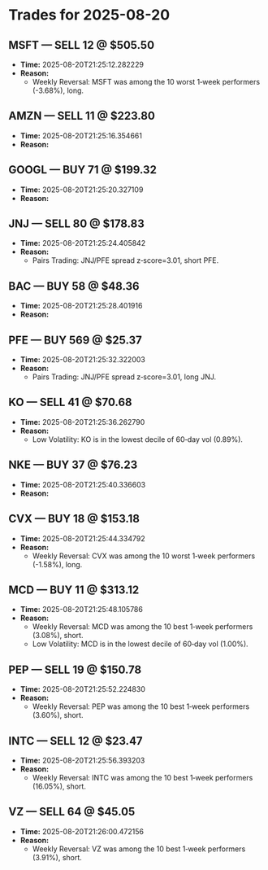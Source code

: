 # Trades for 2025-08-20

## MSFT — SELL 12 @ $505.50
- **Time:** 2025-08-20T21:25:12.282229
- **Reason:**
  - Weekly Reversal: MSFT was among the 10 worst 1‑week performers (-3.68%), long.

## AMZN — SELL 11 @ $223.80
- **Time:** 2025-08-20T21:25:16.354661
- **Reason:**

## GOOGL — BUY 71 @ $199.32
- **Time:** 2025-08-20T21:25:20.327109
- **Reason:**

## JNJ — SELL 80 @ $178.83
- **Time:** 2025-08-20T21:25:24.405842
- **Reason:**
  - Pairs Trading: JNJ/PFE spread z‑score=3.01, short PFE.

## BAC — BUY 58 @ $48.36
- **Time:** 2025-08-20T21:25:28.401916
- **Reason:**

## PFE — BUY 569 @ $25.37
- **Time:** 2025-08-20T21:25:32.322003
- **Reason:**
  - Pairs Trading: JNJ/PFE spread z‑score=3.01, long JNJ.

## KO — SELL 41 @ $70.68
- **Time:** 2025-08-20T21:25:36.262790
- **Reason:**
  - Low Volatility: KO is in the lowest decile of 60‑day vol (0.89%).

## NKE — BUY 37 @ $76.23
- **Time:** 2025-08-20T21:25:40.336603
- **Reason:**

## CVX — BUY 18 @ $153.18
- **Time:** 2025-08-20T21:25:44.334792
- **Reason:**
  - Weekly Reversal: CVX was among the 10 worst 1‑week performers (-1.58%), long.

## MCD — BUY 11 @ $313.12
- **Time:** 2025-08-20T21:25:48.105786
- **Reason:**
  - Weekly Reversal: MCD was among the 10 best 1‑week performers (3.08%), short.
  - Low Volatility: MCD is in the lowest decile of 60‑day vol (1.00%).

## PEP — SELL 19 @ $150.78
- **Time:** 2025-08-20T21:25:52.224830
- **Reason:**
  - Weekly Reversal: PEP was among the 10 best 1‑week performers (3.60%), short.

## INTC — SELL 12 @ $23.47
- **Time:** 2025-08-20T21:25:56.393203
- **Reason:**
  - Weekly Reversal: INTC was among the 10 best 1‑week performers (16.05%), short.

## VZ — SELL 64 @ $45.05
- **Time:** 2025-08-20T21:26:00.472156
- **Reason:**
  - Weekly Reversal: VZ was among the 10 best 1‑week performers (3.91%), short.

